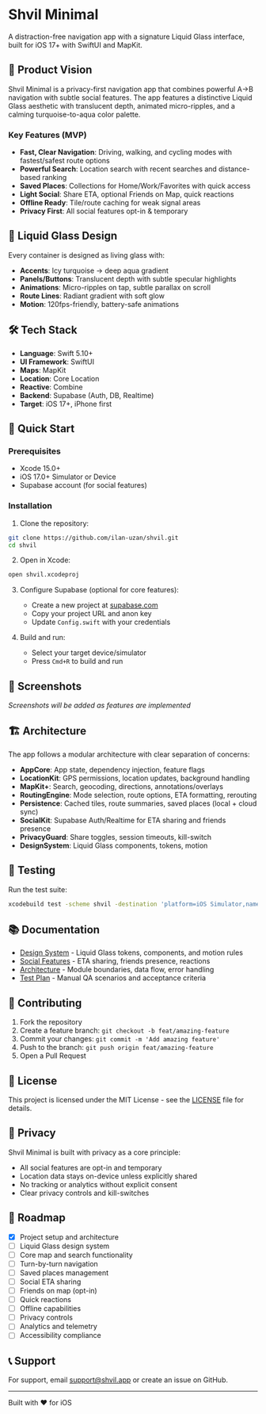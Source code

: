 # Shvil Minimal

A distraction-free navigation app with a signature Liquid Glass interface, built for iOS 17+ with SwiftUI and MapKit.

## 🌿 Product Vision

Shvil Minimal is a privacy-first navigation app that combines powerful A→B navigation with subtle social features. The app features a distinctive Liquid Glass aesthetic with translucent depth, animated micro-ripples, and a calming turquoise-to-aqua color palette.

### Key Features (MVP)

- **Fast, Clear Navigation**: Driving, walking, and cycling modes with fastest/safest route options
- **Powerful Search**: Location search with recent searches and distance-based ranking
- **Saved Places**: Collections for Home/Work/Favorites with quick access
- **Light Social**: Share ETA, optional Friends on Map, quick reactions
- **Offline Ready**: Tile/route caching for weak signal areas
- **Privacy First**: All social features opt-in & temporary

## 🎨 Liquid Glass Design

Every container is designed as living glass with:
- **Accents**: Icy turquoise → deep aqua gradient
- **Panels/Buttons**: Translucent depth with subtle specular highlights
- **Animations**: Micro-ripples on tap, subtle parallax on scroll
- **Route Lines**: Radiant gradient with soft glow
- **Motion**: 120fps-friendly, battery-safe animations

## 🛠️ Tech Stack

- **Language**: Swift 5.10+
- **UI Framework**: SwiftUI
- **Maps**: MapKit
- **Location**: Core Location
- **Reactive**: Combine
- **Backend**: Supabase (Auth, DB, Realtime)
- **Target**: iOS 17+, iPhone first

## 🚀 Quick Start

### Prerequisites

- Xcode 15.0+
- iOS 17.0+ Simulator or Device
- Supabase account (for social features)

### Installation

1. Clone the repository:
```bash
git clone https://github.com/ilan-uzan/shvil.git
cd shvil
```

2. Open in Xcode:
```bash
open shvil.xcodeproj
```

3. Configure Supabase (optional for core features):
   - Create a new project at [supabase.com](https://supabase.com)
   - Copy your project URL and anon key
   - Update `Config.swift` with your credentials

4. Build and run:
   - Select your target device/simulator
   - Press `Cmd+R` to build and run

## 📱 Screenshots

*Screenshots will be added as features are implemented*

## 🏗️ Architecture

The app follows a modular architecture with clear separation of concerns:

- **AppCore**: App state, dependency injection, feature flags
- **LocationKit**: GPS permissions, location updates, background handling
- **MapKit+**: Search, geocoding, directions, annotations/overlays
- **RoutingEngine**: Mode selection, route options, ETA formatting, rerouting
- **Persistence**: Cached tiles, route summaries, saved places (local + cloud sync)
- **SocialKit**: Supabase Auth/Realtime for ETA sharing and friends presence
- **PrivacyGuard**: Share toggles, session timeouts, kill-switch
- **DesignSystem**: Liquid Glass components, tokens, motion

## 🧪 Testing

Run the test suite:
```bash
xcodebuild test -scheme shvil -destination 'platform=iOS Simulator,name=iPhone 16'
```

## 📚 Documentation

- [Design System](DESIGN.md) - Liquid Glass tokens, components, and motion rules
- [Social Features](SOCIAL_SPEC.md) - ETA sharing, friends presence, reactions
- [Architecture](ARCHITECTURE.md) - Module boundaries, data flow, error handling
- [Test Plan](TEST_PLAN.md) - Manual QA scenarios and acceptance criteria

## 🤝 Contributing

1. Fork the repository
2. Create a feature branch: `git checkout -b feat/amazing-feature`
3. Commit your changes: `git commit -m 'Add amazing feature'`
4. Push to the branch: `git push origin feat/amazing-feature`
5. Open a Pull Request

## 📄 License

This project is licensed under the MIT License - see the [LICENSE](LICENSE) file for details.

## 🔐 Privacy

Shvil Minimal is built with privacy as a core principle:
- All social features are opt-in and temporary
- Location data stays on-device unless explicitly shared
- No tracking or analytics without explicit consent
- Clear privacy controls and kill-switches

## 🎯 Roadmap

- [x] Project setup and architecture
- [ ] Liquid Glass design system
- [ ] Core map and search functionality
- [ ] Turn-by-turn navigation
- [ ] Saved places management
- [ ] Social ETA sharing
- [ ] Friends on map (opt-in)
- [ ] Quick reactions
- [ ] Offline capabilities
- [ ] Privacy controls
- [ ] Analytics and telemetry
- [ ] Accessibility compliance

## 📞 Support

For support, email support@shvil.app or create an issue on GitHub.

---

Built with ❤️ for iOS
